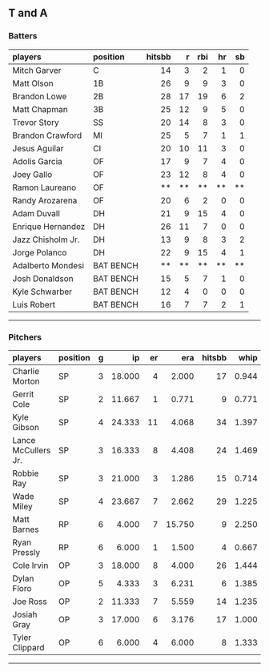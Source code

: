 ## T and A

### Batters

 
|players           |position  | hitsbb|  r| rbi| hr| sb| 
|:-----------------|:---------|------:|--:|---:|--:|--:| 
|Mitch Garver      |C         |     14|  3|   2|  1|  0| 
|Matt Olson        |1B        |     26|  9|   9|  3|  0| 
|Brandon Lowe      |2B        |     28| 17|  19|  6|  2| 
|Matt Chapman      |3B        |     25| 12|   9|  5|  0| 
|Trevor Story      |SS        |     20| 14|   8|  3|  0| 
|Brandon Crawford  |MI        |     25|  5|   7|  1|  1| 
|Jesus Aguilar     |CI        |     20| 10|  11|  3|  0| 
|Adolis Garcia     |OF        |     17|  9|   7|  4|  0| 
|Joey Gallo        |OF        |     23| 12|   8|  4|  0| 
|Ramon Laureano    |OF        |     **| **|  **| **| **| 
|Randy Arozarena   |OF        |     20|  6|   2|  0|  0| 
|Adam Duvall       |DH        |     21|  9|  15|  4|  0| 
|Enrique Hernandez |DH        |     26| 11|   7|  0|  0| 
|Jazz Chisholm Jr. |DH        |     13|  9|   8|  3|  2| 
|Jorge Polanco     |DH        |     22|  9|  15|  4|  1| 
|Adalberto Mondesi |BAT BENCH |     **| **|  **| **| **| 
|Josh Donaldson    |BAT BENCH |     15|  5|   7|  1|  0| 
|Kyle Schwarber    |BAT BENCH |     12|  4|   0|  0|  0| 
|Luis Robert       |BAT BENCH |     16|  7|   7|  2|  1| 


* * *

### Pitchers

 
|players             |position |  g|     ip| er|    era| hitsbb|  whip| so|  w| sv| 
|:-------------------|:--------|--:|------:|--:|------:|------:|-----:|--:|--:|--:| 
|Charlie Morton      |SP       |  3| 18.000|  4|  2.000|     17| 0.944| 23|  2|  0| 
|Gerrit Cole         |SP       |  2| 11.667|  1|  0.771|      9| 0.771| 15|  2|  0| 
|Kyle Gibson         |SP       |  4| 24.333| 11|  4.068|     34| 1.397| 14|  2|  0| 
|Lance McCullers Jr. |SP       |  3| 16.333|  8|  4.408|     24| 1.469| 20|  1|  0| 
|Robbie Ray          |SP       |  3| 21.000|  3|  1.286|     15| 0.714| 24|  0|  0| 
|Wade Miley          |SP       |  4| 23.667|  7|  2.662|     29| 1.225| 19|  2|  0| 
|Matt Barnes         |RP       |  6|  4.000|  7| 15.750|      9| 2.250|  7|  1|  0| 
|Ryan Pressly        |RP       |  6|  6.000|  1|  1.500|      4| 0.667|  8|  1|  1| 
|Cole Irvin          |OP       |  3| 18.000|  8|  4.000|     26| 1.444|  7|  2|  0| 
|Dylan Floro         |OP       |  5|  4.333|  3|  6.231|      6| 1.385|  5|  1|  1| 
|Joe Ross            |OP       |  2| 11.333|  7|  5.559|     14| 1.235|  9|  0|  0| 
|Josiah Gray         |OP       |  3| 17.000|  6|  3.176|     17| 1.000| 20|  0|  0| 
|Tyler Clippard      |OP       |  6|  6.000|  4|  6.000|      8| 1.333|  5|  1|  2| 


* * *


